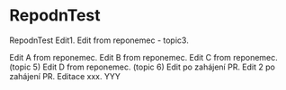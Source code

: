 # RepodnTest
RepodnTest
Edit1.
Edit from reponemec - topic3.

Edit A from reponemec.
Edit B from reponemec.
Edit C from reponemec. (topic 5)
Edit D from reponemec. (topic 6)
Edit po zahájení PR.
Edit 2 po zahájení PR. Editace xxx. YYY
